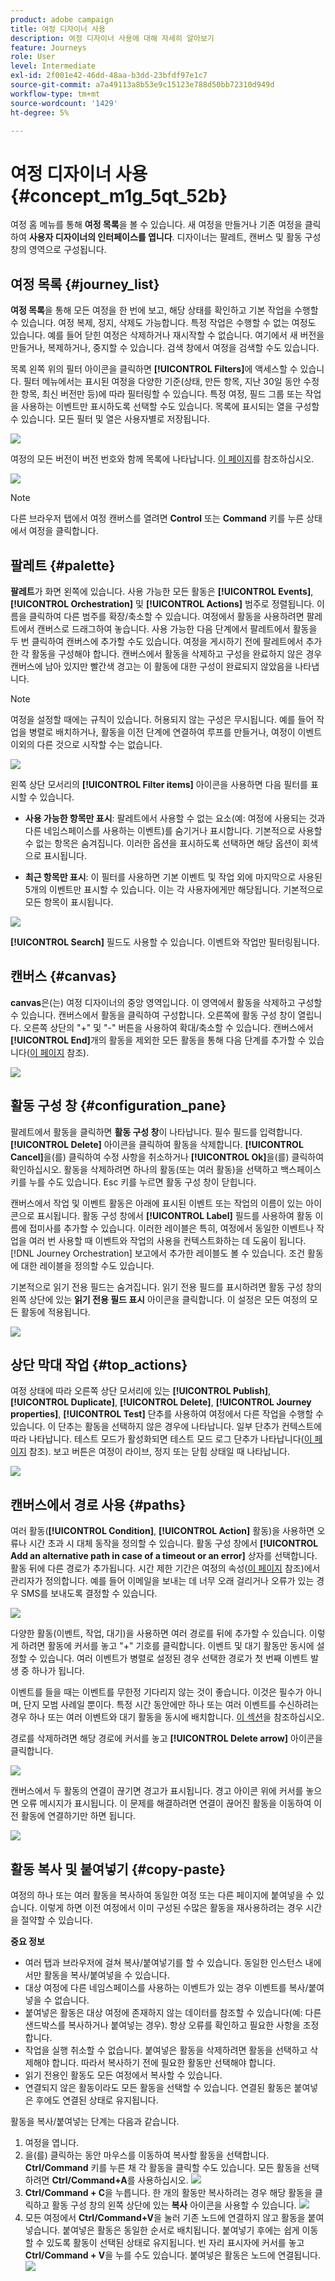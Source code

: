 ```yaml
---
product: adobe campaign
title: 여정 디자이너 사용
description: 여정 디자이너 사용에 대해 자세히 알아보기
feature: Journeys
role: User
level: Intermediate
exl-id: 2f001e42-46dd-48aa-b3dd-23bfdf97e1c7
source-git-commit: a7a49113a8b53e9c15123e788d50bb72310d949d
workflow-type: tm+mt
source-wordcount: '1429'
ht-degree: 5%

---
```


# 여정 디자이너 사용 {#concept_m1g_5qt_52b}

여정 홈 메뉴를 통해 **여정 목록**&#x200B;을 볼 수 있습니다. 새 여정을 만들거나 기존 여정을 클릭하여 **사용자 디자이너의 인터페이스를 엽니다**. 디자이너는 팔레트, 캔버스 및 활동 구성 창의 영역으로 구성됩니다.

## 여정 목록 {#journey_list}

**여정 목록**&#x200B;을 통해 모든 여정을 한 번에 보고, 해당 상태를 확인하고 기본 작업을 수행할 수 있습니다. 여정 복제, 정지, 삭제도 가능합니다. 특정 작업은 수행할 수 없는 여정도 있습니다. 예를 들어 닫힌 여정은 삭제하거나 재시작할 수 없습니다. 여기에서 새 버전을 만들거나, 복제하거나, 중지할 수 있습니다. 검색 창에서 여정을 검색할 수도 있습니다.

목록 왼쪽 위의 필터 아이콘을 클릭하면 **[!UICONTROL Filters]**&#x200B;에 액세스할 수 있습니다. 필터 메뉴에서는 표시된 여정을 다양한 기준(상태, 만든 항목, 지난 30일 동안 수정한 항목, 최신 버전만 등)에 따라 필터링할 수 있습니다. 특정 여정, 필드 그룹 또는 작업을 사용하는 이벤트만 표시하도록 선택할 수도 있습니다. 목록에 표시되는 열을 구성할 수 있습니다. 모든 필터 및 열은 사용자별로 저장됩니다.

![](../assets/journey74.png)

여정의 모든 버전이 버전 번호와 함께 목록에 나타납니다. [이 페이지](../building-journeys/journey-versions.md)를 참조하십시오.

![](../assets/journey37.png)

>[!NOTE]
>
>다른 브라우저 탭에서 여정 캔버스를 열려면 **Control** 또는 **Command** 키를 누른 상태에서 여정을 클릭합니다.

## 팔레트 {#palette}

**팔레트**&#x200B;가 화면 왼쪽에 있습니다. 사용 가능한 모든 활동은 **[!UICONTROL Events]**, **[!UICONTROL Orchestration]** 및 **[!UICONTROL Actions]** 범주로 정렬됩니다. 이름을 클릭하여 다른 범주를 확장/축소할 수 있습니다. 여정에서 활동을 사용하려면 팔레트에서 캔버스로 드래그하여 놓습니다. 사용 가능한 다음 단계에서 팔레트에서 활동을 두 번 클릭하여 캔버스에 추가할 수도 있습니다. 여정을 게시하기 전에 팔레트에서 추가한 각 활동을 구성해야 합니다. 캔버스에서 활동을 삭제하고 구성을 완료하지 않은 경우 캔버스에 남아 있지만 빨간색 경고는 이 활동에 대한 구성이 완료되지 않았음을 나타냅니다.

>[!NOTE]
>
>여정을 설정할 때에는 규칙이 있습니다. 허용되지 않는 구성은 무시됩니다. 예를 들어 작업을 병렬로 배치하거나, 활동을 이전 단계에 연결하여 루프를 만들거나, 여정이 이벤트 이외의 다른 것으로 시작할 수는 없습니다.

![](../assets/journey38.png)

왼쪽 상단 모서리의 **[!UICONTROL Filter items]** 아이콘을 사용하면 다음 필터를 표시할 수 있습니다.

* **사용 가능한 항목만 표시**: 팔레트에서 사용할 수 없는 요소(예: 여정에 사용되는 것과 다른 네임스페이스를 사용하는 이벤트)를 숨기거나 표시합니다. 기본적으로 사용할 수 없는 항목은 숨겨집니다. 이러한 옵션을 표시하도록 선택하면 해당 옵션이 회색으로 표시됩니다.

* **최근 항목만 표시**: 이 필터를 사용하면 기본 이벤트 및 작업 외에 마지막으로 사용된 5개의 이벤트만 표시할 수 있습니다. 이는 각 사용자에게만 해당됩니다. 기본적으로 모든 항목이 표시됩니다.

![](../assets/palette-filter.png)

**[!UICONTROL Search]** 필드도 사용할 수 있습니다. 이벤트와 작업만 필터링됩니다.

## 캔버스 {#canvas}

**canvas**&#x200B;은(는) 여정 디자이너의 중앙 영역입니다. 이 영역에서 활동을 삭제하고 구성할 수 있습니다. 캔버스에서 활동을 클릭하여 구성합니다. 오른쪽에 활동 구성 창이 열립니다. 오른쪽 상단의 &quot;+&quot; 및 &quot;-&quot; 버튼을 사용하여 확대/축소할 수 있습니다. 캔버스에서 **[!UICONTROL End]**&#x200B;개의 활동을 제외한 모든 활동을 통해 다음 단계를 추가할 수 있습니다([이 페이지](../building-journeys/end-activity.md) 참조).

![](../assets/journey39.png)

## 활동 구성 창 {#configuration_pane}

팔레트에서 활동을 클릭하면 **활동 구성 창**&#x200B;이 나타납니다. 필수 필드를 입력합니다. **[!UICONTROL Delete]** 아이콘을 클릭하여 활동을 삭제합니다. **[!UICONTROL Cancel]**&#x200B;을(를) 클릭하여 수정 사항을 취소하거나 **[!UICONTROL Ok]**&#x200B;을(를) 클릭하여 확인하십시오. 활동을 삭제하려면 하나의 활동(또는 여러 활동)을 선택하고 백스페이스 키를 누를 수도 있습니다. Esc 키를 누르면 활동 구성 창이 닫힙니다.

캔버스에서 작업 및 이벤트 활동은 아래에 표시된 이벤트 또는 작업의 이름이 있는 아이콘으로 표시됩니다. 활동 구성 창에서 **[!UICONTROL Label]** 필드를 사용하여 활동 이름에 접미사를 추가할 수 있습니다. 이러한 레이블은 특히, 여정에서 동일한 이벤트나 작업을 여러 번 사용할 때 이벤트와 작업의 사용을 컨텍스트화하는 데 도움이 됩니다. [!DNL Journey Orchestration] 보고에서 추가한 레이블도 볼 수 있습니다. 조건 활동에 대한 레이블을 정의할 수도 있습니다.

기본적으로 읽기 전용 필드는 숨겨집니다. 읽기 전용 필드를 표시하려면 활동 구성 창의 왼쪽 상단에 있는 **읽기 전용 필드 표시** 아이콘을 클릭합니다. 이 설정은 모든 여정의 모든 활동에 적용됩니다.

![](../assets/journey59bis.png)

## 상단 막대 작업 {#top_actions}

여정 상태에 따라 오른쪽 상단 모서리에 있는 **[!UICONTROL Publish]**, **[!UICONTROL Duplicate]**, **[!UICONTROL Delete]**, **[!UICONTROL Journey properties]**, **[!UICONTROL Test]** 단추를 사용하여 여정에서 다른 작업을 수행할 수 있습니다. 이 단추는 활동을 선택하지 않은 경우에 나타납니다. 일부 단추가 컨텍스트에 따라 나타납니다. 테스트 모드가 활성화되면 테스트 모드 로그 단추가 나타납니다([이 페이지](../building-journeys/testing-the-journey.md) 참조). 보고 버튼은 여정이 라이브, 정지 또는 닫힘 상태일 때 나타납니다.

![](../assets/journey41.png)

## 캔버스에서 경로 사용 {#paths}

여러 활동(**[!UICONTROL Condition]**, **[!UICONTROL Action]** 활동)을 사용하면 오류나 시간 초과 시 대체 동작을 정의할 수 있습니다. 활동 구성 창에서 **[!UICONTROL Add an alternative path in case of a timeout or an error]** 상자를 선택합니다. 활동 뒤에 다른 경로가 추가됩니다. 시간 제한 기간은 여정의 속성([이 페이지](../building-journeys/changing-properties.md) 참조)에서 관리자가 정의합니다. 예를 들어 이메일을 보내는 데 너무 오래 걸리거나 오류가 있는 경우 SMS를 보내도록 결정할 수 있습니다.

![](../assets/journey42.png)

다양한 활동(이벤트, 작업, 대기)을 사용하면 여러 경로를 뒤에 추가할 수 있습니다. 이렇게 하려면 활동에 커서를 놓고 &quot;+&quot; 기호를 클릭합니다. 이벤트 및 대기 활동만 동시에 설정할 수 있습니다. 여러 이벤트가 병렬로 설정된 경우 선택한 경로가 첫 번째 이벤트 발생 중 하나가 됩니다.

이벤트를 들을 때는 이벤트를 무한정 기다리지 않는 것이 좋습니다. 이것은 필수가 아니며, 단지 모범 사례일 뿐이다. 특정 시간 동안에만 하나 또는 여러 이벤트를 수신하려는 경우 하나 또는 여러 이벤트와 대기 활동을 동시에 배치합니다. [이 섹션](../building-journeys/event-activities.md#section_vxv_h25_pgb)을 참조하십시오.

경로를 삭제하려면 해당 경로에 커서를 놓고 **[!UICONTROL Delete arrow]** 아이콘을 클릭합니다.

![](../assets/journey42ter.png)

캔버스에서 두 활동의 연결이 끊기면 경고가 표시됩니다. 경고 아이콘 위에 커서를 놓으면 오류 메시지가 표시됩니다. 이 문제를 해결하려면 연결이 끊어진 활동을 이동하여 이전 활동에 연결하기만 하면 됩니다.

![](../assets/canvas-disconnected.png)

## 활동 복사 및 붙여넣기 {#copy-paste}

여정의 하나 또는 여러 활동을 복사하여 동일한 여정 또는 다른 페이지에 붙여넣을 수 있습니다. 이렇게 하면 이전 여정에서 이미 구성된 수많은 활동을 재사용하려는 경우 시간을 절약할 수 있습니다.

**중요 정보**

* 여러 탭과 브라우저에 걸쳐 복사/붙여넣기를 할 수 있습니다. 동일한 인스턴스 내에서만 활동을 복사/붙여넣을 수 있습니다.
* 대상 여정에 다른 네임스페이스를 사용하는 이벤트가 있는 경우 이벤트를 복사/붙여넣을 수 없습니다.
* 붙여넣은 활동은 대상 여정에 존재하지 않는 데이터를 참조할 수 있습니다(예: 다른 샌드박스를 복사하거나 붙여넣는 경우). 항상 오류를 확인하고 필요한 사항을 조정합니다.
* 작업을 실행 취소할 수 없습니다. 붙여넣은 활동을 삭제하려면 활동을 선택하고 삭제해야 합니다. 따라서 복사하기 전에 필요한 활동만 선택해야 합니다.
* 읽기 전용인 활동도 모든 여정에서 복사할 수 있습니다.
* 연결되지 않은 활동이라도 모든 활동을 선택할 수 있습니다. 연결된 활동은 붙여넣은 후에도 연결된 상태로 유지됩니다.

활동을 복사/붙여넣는 단계는 다음과 같습니다.

1. 여정을 엽니다.
1. 을(를) 클릭하는 동안 마우스를 이동하여 복사할 활동을 선택합니다. **Ctrl/Command** 키를 누른 채 각 활동을 클릭할 수도 있습니다. 모든 활동을 선택하려면 **Ctrl/Command+A**를 사용하십시오.
   ![](../assets/copy-paste1.png)
1. **Ctrl/Command + C**을 누릅니다.
한 개의 활동만 복사하려는 경우 해당 활동을 클릭하고 활동 구성 창의 왼쪽 상단에 있는 **복사** 아이콘을 사용할 수 있습니다.
   ![](../assets/copy-paste2.png)
1. 모든 여정에서 **Ctrl/Command+V**&#x200B;을 눌러 기존 노드에 연결하지 않고 활동을 붙여 넣습니다. 붙여넣은 활동은 동일한 순서로 배치됩니다. 붙여넣기 후에는 쉽게 이동할 수 있도록 활동이 선택된 상태로 유지됩니다. 빈 자리 표시자에 커서를 놓고 **Ctrl/Command + V**을 누를 수도 있습니다. 붙여넣은 활동은 노드에 연결됩니다.
   ![](../assets/copy-paste3.png)
